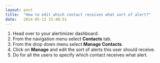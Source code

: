 ```yaml
---
layout: post
title:  "How to edit which contact receives what sort of alert?"
date:   2014-05-12 15:40:51
---
```


1. Head over to your alertimizer dashboard.
2. From the navigation menu select **Contacts** tab. 
3. From the drop down menu select **Manage Contacts**.
4. Click on **Manage** and edit the sort of alerts this user should receive.
5. Do for all the users to specify which contact receives what alert.
